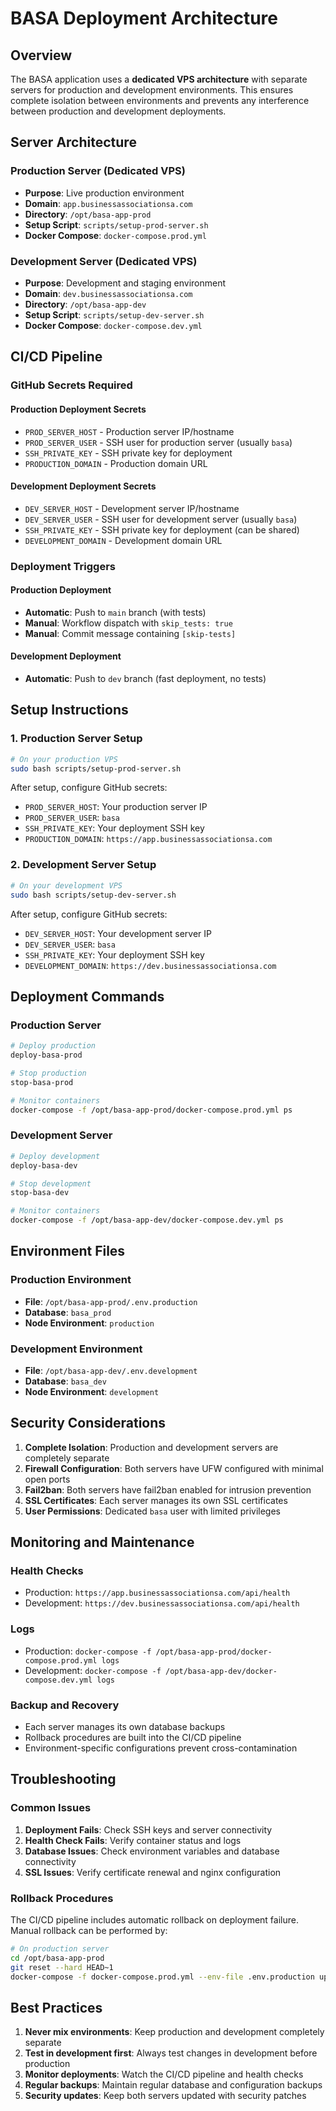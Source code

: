# BASA Deployment Architecture

## Overview

The BASA application uses a **dedicated VPS architecture** with separate servers for production and development environments. This ensures complete isolation between environments and prevents any interference between production and development deployments.

## Server Architecture

### Production Server (Dedicated VPS)
- **Purpose**: Live production environment
- **Domain**: `app.businessassociationsa.com`
- **Directory**: `/opt/basa-app-prod`
- **Setup Script**: `scripts/setup-prod-server.sh`
- **Docker Compose**: `docker-compose.prod.yml`

### Development Server (Dedicated VPS)
- **Purpose**: Development and staging environment
- **Domain**: `dev.businessassociationsa.com`
- **Directory**: `/opt/basa-app-dev`
- **Setup Script**: `scripts/setup-dev-server.sh`
- **Docker Compose**: `docker-compose.dev.yml`

## CI/CD Pipeline

### GitHub Secrets Required

#### Production Deployment Secrets
- `PROD_SERVER_HOST` - Production server IP/hostname
- `PROD_SERVER_USER` - SSH user for production server (usually `basa`)
- `SSH_PRIVATE_KEY` - SSH private key for deployment
- `PRODUCTION_DOMAIN` - Production domain URL

#### Development Deployment Secrets
- `DEV_SERVER_HOST` - Development server IP/hostname
- `DEV_SERVER_USER` - SSH user for development server (usually `basa`)
- `SSH_PRIVATE_KEY` - SSH private key for deployment (can be shared)
- `DEVELOPMENT_DOMAIN` - Development domain URL

### Deployment Triggers

#### Production Deployment
- **Automatic**: Push to `main` branch (with tests)
- **Manual**: Workflow dispatch with `skip_tests: true`
- **Manual**: Commit message containing `[skip-tests]`

#### Development Deployment
- **Automatic**: Push to `dev` branch (fast deployment, no tests)

## Setup Instructions

### 1. Production Server Setup

```bash
# On your production VPS
sudo bash scripts/setup-prod-server.sh
```

After setup, configure GitHub secrets:
- `PROD_SERVER_HOST`: Your production server IP
- `PROD_SERVER_USER`: `basa`
- `SSH_PRIVATE_KEY`: Your deployment SSH key
- `PRODUCTION_DOMAIN`: `https://app.businessassociationsa.com`

### 2. Development Server Setup

```bash
# On your development VPS
sudo bash scripts/setup-dev-server.sh
```

After setup, configure GitHub secrets:
- `DEV_SERVER_HOST`: Your development server IP
- `DEV_SERVER_USER`: `basa`
- `SSH_PRIVATE_KEY`: Your deployment SSH key
- `DEVELOPMENT_DOMAIN`: `https://dev.businessassociationsa.com`

## Deployment Commands

### Production Server
```bash
# Deploy production
deploy-basa-prod

# Stop production
stop-basa-prod

# Monitor containers
docker-compose -f /opt/basa-app-prod/docker-compose.prod.yml ps
```

### Development Server
```bash
# Deploy development
deploy-basa-dev

# Stop development
stop-basa-dev

# Monitor containers
docker-compose -f /opt/basa-app-dev/docker-compose.dev.yml ps
```

## Environment Files

### Production Environment
- **File**: `/opt/basa-app-prod/.env.production`
- **Database**: `basa_prod`
- **Node Environment**: `production`

### Development Environment
- **File**: `/opt/basa-app-dev/.env.development`
- **Database**: `basa_dev`
- **Node Environment**: `development`

## Security Considerations

1. **Complete Isolation**: Production and development servers are completely separate
2. **Firewall Configuration**: Both servers have UFW configured with minimal open ports
3. **Fail2ban**: Both servers have fail2ban enabled for intrusion prevention
4. **SSL Certificates**: Each server manages its own SSL certificates
5. **User Permissions**: Dedicated `basa` user with limited privileges

## Monitoring and Maintenance

### Health Checks
- Production: `https://app.businessassociationsa.com/api/health`
- Development: `https://dev.businessassociationsa.com/api/health`

### Logs
- Production: `docker-compose -f /opt/basa-app-prod/docker-compose.prod.yml logs`
- Development: `docker-compose -f /opt/basa-app-dev/docker-compose.dev.yml logs`

### Backup and Recovery
- Each server manages its own database backups
- Rollback procedures are built into the CI/CD pipeline
- Environment-specific configurations prevent cross-contamination

## Troubleshooting

### Common Issues

1. **Deployment Fails**: Check SSH keys and server connectivity
2. **Health Check Fails**: Verify container status and logs
3. **Database Issues**: Check environment variables and database connectivity
4. **SSL Issues**: Verify certificate renewal and nginx configuration

### Rollback Procedures

The CI/CD pipeline includes automatic rollback on deployment failure. Manual rollback can be performed by:

```bash
# On production server
cd /opt/basa-app-prod
git reset --hard HEAD~1
docker-compose -f docker-compose.prod.yml --env-file .env.production up -d --build
```

## Best Practices

1. **Never mix environments**: Keep production and development completely separate
2. **Test in development first**: Always test changes in development before production
3. **Monitor deployments**: Watch the CI/CD pipeline and health checks
4. **Regular backups**: Maintain regular database and configuration backups
5. **Security updates**: Keep both servers updated with security patches 